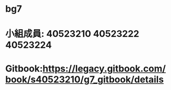 # bg7
# 小組成員: 40523210 40523222 40523224
# Gitbook:https://legacy.gitbook.com/book/s40523210/g7_gitbook/details 
